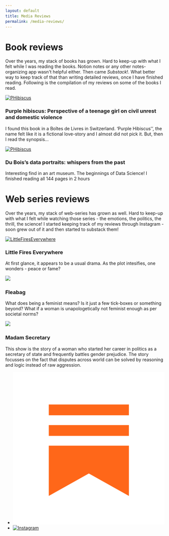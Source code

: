```yaml
---
layout: default
title: Media Reviews
permalink: /media-reviews/
---
```

<div id="research" class="tab active">


<h1>Book reviews</h1>
<p> Over the years, my stack of books has grown. Hard to keep-up with what I felt while I was reading the books. Notion notes or any other notes-organizing app wasn't helpful either. Then came <i>Substack</i>!. What better way to keep track of that than writing detailed reviews, once I have finished reading. Following is the compilation of my reviews on some of the books I read.</p>

<div class="featured-container">

  <!-- Card 1 -->
  <div class="content-card_res">
    <a href="https://open.substack.com/pub/whistlingthrush/p/purple-hibiscus-perspective-of-a?r=1qcgb6&utm_campaign=post&utm_medium=web&showWelcomeOnShare=true" class="card-link">
      <img src="https://substackcdn.com/image/fetch/w_1456,c_limit,f_webp,q_auto:good,fl_progressive:steep/https%3A%2F%2Fsubstack-post-media.s3.amazonaws.com%2Fpublic%2Fimages%2Fc76ca95d-553b-4906-a48c-a6d3fdcf8e2d_347x522.jpeg" alt="PHibiscus" style="height: 200px; object-fit: cover;">
    </a>
      <div class="content-text">
  <h3>Purple hibiscus: Perspective of a teenage girl on civil unrest and domestic violence</h3>
  <p>I found this book in a Boîtes de Livres in Switzerland. ‘Purple Hibiscus'’, the name felt like it is a fictional love-story and I almost did not pick it. But, then I read the synopsis...</p>
      </div>
  </div>

  <!-- Card 2 -->
  <div class="content-card_res">
    <a href="https://open.substack.com/pub/whistlingthrush/p/du-boiss-data-portraits-whispers?r=1qcgb6&utm_campaign=post&utm_medium=web&showWelcomeOnShare=true" class="card-link">
      <img src="https://substackcdn.com/image/fetch/w_1456,c_limit,f_webp,q_auto:good,fl_progressive:steep/https%3A%2F%2Fsubstack-post-media.s3.amazonaws.com%2Fpublic%2Fimages%2Fc45027d3-fdbb-40cc-8e3a-6cf20e0c68bc_1532x2048.jpeg" alt="PHibiscus" style="height: 200px; object-fit: cover;">
    </a>
      <div class="content-text">
  <h3>Du Bois’s data portraits: whispers from the past</h3>
  <p>Interesting find in an art museum. The beginnings of Data Science! I finished reading all 144 pages in 2 hours</p>
      </div>
  </div>
</div>

<h1>Web series reviews</h1>
<p> Over the years, my stack of web-series has grown as well. Hard to keep-up with what I felt while watching those series - the emotions, the politics, the thrill, the science! I started keeping track of my reviews through Instagram - soon grew out of it and then started to substack them!</p>
<div class="featured-container">

  <!-- Card 1 -->
  <div class="content-card_res">
    <a href="https://www.instagram.com/theurbanhostelcook/p/CTiHF_DNoJ1/" class="card-link">
      <img src="https://resizing.flixster.com/35QXCplMI2ifnfejKKdaloRANPU=/206x305/v2/https://resizing.flixster.com/-XZAfHZM39UwaGJIFWKAE8fS0ak=/v3/t/assets/p17741125_b_v13_ab.jpg" alt="LittleFiresEverywhere" style="height: 200px; object-fit: cover;">
    </a>
      <div class="content-text">
  <h3>Little Fires Everywhere</h3>
  <p>At first glance, it appears to be a usual drama. As the plot intesifies, one wonders - peace or fame?</p>
      </div>
  </div>

  <!-- Card 2 -->
  <div class="content-card_res">
    <a href="https://www.instagram.com/theurbanhostelcook/p/CUIxGwVAXn4/" class="card-link">
      <img src="https://resizing.flixster.com/spMPZE49D-VWZuUXpJ_hF15MRb0=/206x305/v2/https://resizing.flixster.com/-XZAfHZM39UwaGJIFWKAE8fS0ak=/v3/t/assets/p13139614_b_v13_ad.jpg" style="height: 200px; object-fit: cover;">
    </a>
      <div class="content-text">
  <h3>Fleabag</h3>
  <p>What does being a feminist means? Is it just a few tick-boxes or something beyond? What if a woman is unapologetically not feminist enough as per societal norms?</p>
      </div>
  </div>


  <!-- Card 3 -->
  <div class="content-card_res">
    <a href="https://www.instagram.com/theurbanhostelcook/p/CTNZBSWNNU3/" class="card-link">
      <img src="https://resizing.flixster.com/yUiGZroqPLRF5yl7X5YxiME_TJM=/206x305/v2/https://resizing.flixster.com/-XZAfHZM39UwaGJIFWKAE8fS0ak=/v3/t/assets/p10779009_b_v13_ao.jpg" style="height: 200px; object-fit: cover;">
    </a>
      <div class="content-text">
  <h3>Madam Secretary</h3>
  <p>This show is the story of a woman who started her career in politics as a secretary of state and frequently battles gender prejudice. The story focusses on the fact that disputes across world can be solved by reasoning and logic instead of raw aggression.</p>
      </div>
  </div>
</div>
<aside class="side-panel" width="400px">
  <ul>
    <li>
      <a href="https://substack.com/@whistlingthrush" target="_blank" class="social-link" aria-label="Substack">
        <img src="/assets/images/Substack_logo.png" alt="Substack">
      </a>
    </li>
    <li>
      <a href="https://www.instagram.com/theurbanhostelcook/" target="_blank" class="social-link" aria-label="Instagram">
        <img src="https://img.freepik.com/free-vector/instagram-icon_1057-2227.jpg" alt="Instagram">
      </a>
    </li>
 </ul>
</aside>
</div>
